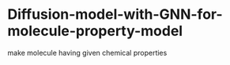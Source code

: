 # Diffusion-model-with-GNN-for-molecule-property-model
make molecule having given chemical properties
